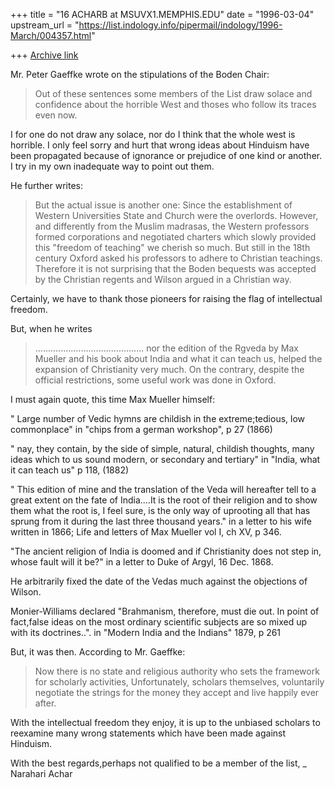 +++
title = "16 ACHARB at MSUVX1.MEMPHIS.EDU"
date = "1996-03-04"
upstream_url = "https://list.indology.info/pipermail/indology/1996-March/004357.html"

+++
[Archive link](https://list.indology.info/pipermail/indology/1996-March/004357.html)


Mr. Peter Gaeffke wrote on the stipulations of the Boden Chair:
>Out of these sentences some members of the List draw solace and confidence 
>about the horrible West and thoses who follow its traces  even now.
>

I for one do not draw any solace, nor do I think that the whole west is
horrible. I only feel sorry and hurt that wrong ideas about Hinduism have been
propagated because of ignorance or prejudice of one kind or another. I try in
my own inadequate way to point out them.

He further writes:

>But the actual issue is another one: Since the establishment of Western
>Universities State and Church were the overlords. However, and differently
>from the Muslim madrasas, the Western professors formed corporations and
>negotiated charters which slowly provided this "freedom of teaching" we
>cherish so much. But still in the 18th century Oxford asked his
>professors to adhere to Christian teachings. Therefore it is not
>surprising that the Boden bequests was accepted by the Christian regents
>and Wilson argued in a Christian way. 
>

Certainly, we have to thank those pioneers for raising the flag of intellectual
freedom.

But, when he writes
>........................................... nor the edition of the
>Rgveda by Max Mueller and his book about India and what it can teach us,
>helped the expansion of Christianity very much. On the contrary, 
>despite the official restrictions, some useful work was done in Oxford. 
>
I must again quote, this time Max Mueller himself:

" Large number of Vedic hymns are childish in the extreme;tedious, low
commonplace"  in "chips from a german workshop", p 27 (1866)

" nay, they contain, by the side of simple, natural, childish thoughts, many
ideas which to us sound modern, or secondary and tertiary" in "India, what it
can teach us" p 118, (1882)

" This edition of mine and the translation of the Veda will hereafter tell to a
great extent on the fate of India....It is the root of their religion and to
show them what the root is, I feel sure, is the only way of uprooting all that
has sprung from it during the last three thousand years." in a letter to his
wife written in 1866; Life and letters of Max Mueller vol I, ch XV, p 346.

"The ancient religion of India is doomed and if Christianity does not step in,
whose fault will it be?" in a letter to Duke of Argyl, 16 Dec. 1868.

He arbitrarily fixed the date of the Vedas much against the objections of
Wilson.

Monier-Williams declared "Brahmanism, therefore, must die out.  In point of
fact,false ideas on the most ordinary scientific subjects are so mixed up with
its doctrines..". in "Modern India and the Indians" 1879, p 261

But, it was then. According to Mr. Gaeffke:

>Now there is no state and religious authority who sets the framework for 
>scholarly activities, Unfortunately, scholars themselves, voluntarily 
>negotiate the  strings for the money they accept and live happily ever after.
>

With the intellectual freedom they enjoy, it is up to the unbiased scholars to
reexamine many wrong statements which have been made against Hinduism.

With the best regards,perhaps not qualified to be a member of the list,
_ Narahari Achar 




